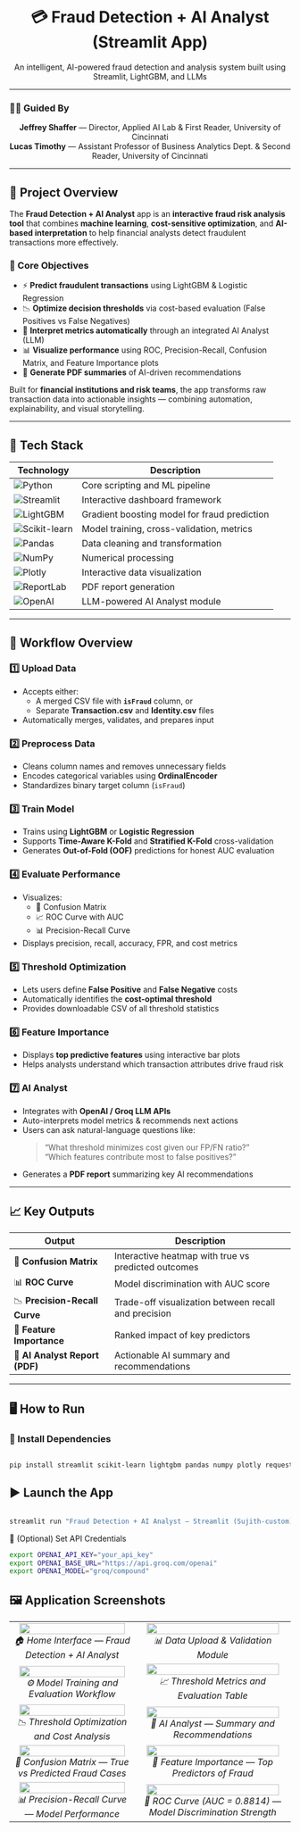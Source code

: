 <h1 align="center">💳 Fraud Detection + AI Analyst (Streamlit App)</h1>
<p align="center">
An intelligent, AI-powered fraud detection and analysis system built using Streamlit, LightGBM, and LLMs
</p>

---

### 🧑‍🏫 Guided By  
<p align="center">
<b> Jeffrey Shaffer</b> — Director, Applied AI Lab & First Reader, University of Cincinnati  
<br>
<b> Lucas Timothy</b> — Assistant Professor of Business Analytics Dept. & Second Reader, University of Cincinnati  
</p>

---

## 🚀 Project Overview

The **Fraud Detection + AI Analyst** app is an **interactive fraud risk analysis tool** that combines **machine learning**, **cost-sensitive optimization**, and **AI-based interpretation** to help financial analysts detect fraudulent transactions more effectively.

### 🎯 Core Objectives
- ⚡ **Predict fraudulent transactions** using LightGBM & Logistic Regression  
- 📉 **Optimize decision thresholds** via cost-based evaluation (False Positives vs False Negatives)  
- 🧩 **Interpret metrics automatically** through an integrated AI Analyst (LLM)  
- 📊 **Visualize performance** using ROC, Precision-Recall, Confusion Matrix, and Feature Importance plots  
- 📄 **Generate PDF summaries** of AI-driven recommendations  

Built for **financial institutions and risk teams**, the app transforms raw transaction data into actionable insights — combining automation, explainability, and visual storytelling.

---

## 🧰 Tech Stack

| Technology | Description |
|------------|-------------|
| ![Python](https://img.shields.io/badge/Python-3.11-blue?logo=python&logoColor=white) | Core scripting and ML pipeline |
| ![Streamlit](https://img.shields.io/badge/Streamlit-FF4B4B?logo=streamlit&logoColor=white) | Interactive dashboard framework |
| ![LightGBM](https://img.shields.io/badge/LightGBM-9DDE8B?logo=lightning&logoColor=black) | Gradient boosting model for fraud prediction |
| ![Scikit-learn](https://img.shields.io/badge/Scikit--learn-F7931E?logo=scikit-learn&logoColor=white) | Model training, cross-validation, metrics |
| ![Pandas](https://img.shields.io/badge/Pandas-150458?logo=pandas&logoColor=white) | Data cleaning and transformation |
| ![NumPy](https://img.shields.io/badge/NumPy-013243?logo=numpy&logoColor=white) | Numerical processing |
| ![Plotly](https://img.shields.io/badge/Plotly-3F4F75?logo=plotly&logoColor=white) | Interactive data visualization |
| ![ReportLab](https://img.shields.io/badge/ReportLab-lightgrey?logo=adobeacrobatreader&logoColor=red) | PDF report generation |
| ![OpenAI](https://img.shields.io/badge/OpenAI%2FGroq-412991?logo=openai&logoColor=white) | LLM-powered AI Analyst module |

---

## 🔁 Workflow Overview

### 1️⃣ Upload Data
- Accepts either:
  - A merged CSV file with **`isFraud`** column, or  
  - Separate **Transaction.csv** and **Identity.csv** files  
- Automatically merges, validates, and prepares input

### 2️⃣ Preprocess Data
- Cleans column names and removes unnecessary fields  
- Encodes categorical variables using **OrdinalEncoder**  
- Standardizes binary target column (`isFraud`)

### 3️⃣ Train Model
- Trains using **LightGBM** or **Logistic Regression**  
- Supports **Time-Aware K-Fold** and **Stratified K-Fold** cross-validation  
- Generates **Out-of-Fold (OOF)** predictions for honest AUC evaluation

### 4️⃣ Evaluate Performance
- Visualizes:
  - 🧮 Confusion Matrix  
  - 📈 ROC Curve with AUC  
  - 📊 Precision-Recall Curve  
- Displays precision, recall, accuracy, FPR, and cost metrics

### 5️⃣ Threshold Optimization
- Lets users define **False Positive** and **False Negative** costs  
- Automatically identifies the **cost-optimal threshold**  
- Provides downloadable CSV of all threshold statistics

### 6️⃣ Feature Importance
- Displays **top predictive features** using interactive bar plots  
- Helps analysts understand which transaction attributes drive fraud risk

### 7️⃣ AI Analyst
- Integrates with **OpenAI / Groq LLM APIs**  
- Auto-interprets model metrics & recommends next actions  
- Users can ask natural-language questions like:  
  > “What threshold minimizes cost given our FP/FN ratio?”  
  > “Which features contribute most to false positives?”  
- Generates a **PDF report** summarizing key AI recommendations

---

## 📈 Key Outputs
| Output | Description |
|--------|--------------|
| 🧮 **Confusion Matrix** | Interactive heatmap with true vs predicted outcomes |
| 📊 **ROC Curve** | Model discrimination with AUC score |
| 📉 **Precision-Recall Curve** | Trade-off visualization between recall and precision |
| 🧱 **Feature Importance** | Ranked impact of key predictors |
| 🤖 **AI Analyst Report (PDF)** | Actionable AI summary and recommendations |

---

## 🖥️ How to Run

### 🔧 Install Dependencies

```bash

pip install streamlit scikit-learn lightgbm pandas numpy plotly requests pydantic reportlab
```
## ▶️ Launch the App

```bash

streamlit run "Fraud Detection + AI Analyst — Streamlit (Sujith-custom).py"
```

🔑 (Optional) Set API Credentials

```bash
export OPENAI_API_KEY="your_api_key"
export OPENAI_BASE_URL="https://api.groq.com/openai"
export OPENAI_MODEL="groq/compound"
```
## 🖼️ Application Screenshots  

<table>
  <tr>
    <td align="center">
      <a href="Images/Screenshot%202025-10-18%20172343.png">
        <img src="Images/Screenshot%202025-10-18%20172343.png" width="95%">
      </a>
      <br><em>🏠 Home Interface — Fraud Detection + AI Analyst</em>
    </td>
    <td align="center">
      <a href="Images/Screenshot%202025-10-18%20182810.png">
        <img src="Images/Screenshot%202025-10-18%20182810.png" width="95%">
      </a>
      <br><em>📊 Data Upload & Validation Module</em>
    </td>
  </tr>

  <tr>
    <td align="center">
      <a href="Images/Screenshot%202025-10-21%20171613.png">
        <img src="Images/Screenshot%202025-10-21%20171613.png" width="95%">
      </a>
      <br><em>⚙️ Model Training and Evaluation Workflow</em>
    </td>
    <td align="center">
      <a href="Images/Screenshot%202025-10-21%20183756.png">
        <img src="Images/Screenshot%202025-10-21%20183756.png" width="95%">
      </a>
      <br><em>📈 Threshold Metrics and Evaluation Table</em>
    </td>
  </tr>

  <tr>
    <td align="center">
      <a href="Images/Screenshot%202025-10-21%20183811.png">
        <img src="Images/Screenshot%202025-10-21%20183811.png" width="95%">
      </a>
      <br><em>📉 Threshold Optimization and Cost Analysis</em>
    </td>
    <td align="center">
      <a href="Images/Screenshot%202025-10-21%20190203.png">
        <img src="Images/Screenshot%202025-10-21%20190203.png" width="95%">
      </a>
      <br><em>🤖 AI Analyst — Summary and Recommendations</em>
    </td>
  </tr>

  <tr>
    <td align="center">
      <a href="Images/confusion_matrix.png">
        <img src="Images/confusion_matrix.png" width="95%">
      </a>
      <br><em>🧮 Confusion Matrix — True vs Predicted Fraud Cases</em>
    </td>
    <td align="center">
      <a href="Images/feature_importance.png">
        <img src="Images/feature_importance.png" width="95%">
      </a>
      <br><em>🧱 Feature Importance — Top Predictors of Fraud</em>
    </td>
  </tr>

  <tr>
    <td align="center">
      <a href="Images/precision_recall.png">
        <img src="Images/precision_recall.png" width="95%">
      </a>
      <br><em>📊 Precision-Recall Curve — Model Performance</em>
    </td>
    <td align="center">
      <a href="Images/roc_curve.png">
        <img src="Images/roc_curve.png" width="95%">
      </a>
      <br><em>🚀 ROC Curve (AUC = 0.8814) — Model Discrimination Strength</em>
    </td>
  </tr>
</table>

